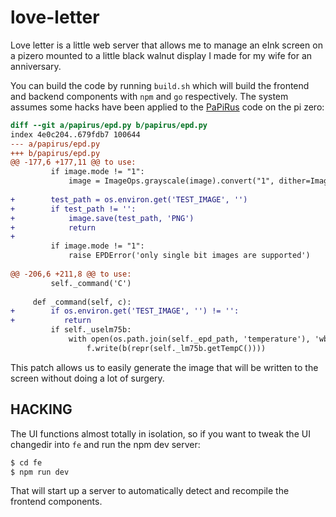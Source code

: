 # love-letter

Love letter is a little web server that allows me to manage an eInk screen on a
pizero mounted to a little black walnut display I made for my wife for an
anniversary.

You can build the code by running `build.sh` which will build the frontend and backend
components with `npm` and `go` respectively.  The system assumes some hacks have been
applied to the [PaPiRus](https://github.com/PiSupply/PaPiRus) code on the pi zero:

```diff
diff --git a/papirus/epd.py b/papirus/epd.py
index 4e0c204..679fdb7 100644
--- a/papirus/epd.py
+++ b/papirus/epd.py
@@ -177,6 +177,11 @@ to use:
         if image.mode != "1":
             image = ImageOps.grayscale(image).convert("1", dither=Image.FLOYDSTEINBERG)
 
+        test_path = os.environ.get('TEST_IMAGE', '')
+        if test_path != '':
+            image.save(test_path, 'PNG')
+            return
+
         if image.mode != "1":
             raise EPDError('only single bit images are supported')
 
@@ -206,6 +211,8 @@ to use:
         self._command('C')
 
     def _command(self, c):
+        if os.environ.get('TEST_IMAGE', '') != '':
+           return
         if self._uselm75b:
             with open(os.path.join(self._epd_path, 'temperature'), 'wb') as f:
                 f.write(b(repr(self._lm75b.getTempC())))
```

This patch allows us to easily generate the image that will be written to the screen
without doing a lot of surgery.

## HACKING

The UI functions almost totally in isolation, so if you want to tweak
the UI changedir into `fe` and run the npm dev server:

```bash
$ cd fe
$ npm run dev
```

That will start up a server to automatically detect and recompile the frontend
components.

